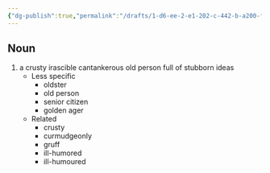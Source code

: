 ```yaml
---
{"dg-publish":true,"permalink":"/drafts/1-d6-ee-2-e1-202-c-442-b-a200-fe-02-d15659-c2/","dgHomeLink":true,"dgPassFrontmatter":false}
---
```




## Noun

1. a crusty irascible cantankerous old person full of stubborn ideas
	- Less specific
		- oldster
		- old person
		- senior citizen
		- golden ager
	- Related
		- crusty
		- curmudgeonly
		- gruff
		- ill-humored
		- ill-humoured

